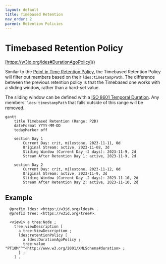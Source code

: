 ```yaml
---
layout: default
title: Timebased Retention
nav_order: 2
parent: Retention Policies
---
```


# Timebased Retention Policy
[https://w3id.org/ldes#DurationAgoPolicy]()

Similar to the [Point in Time Retention Policy](./point-in-time), 
the Timebased Retention Policy will filter out members based on their `ldes:timestampPath`.
The difference between the previous retention policy is that the Timebased one works with a 
sliding window, rather than a hard-set value.

The sliding window can be defined with a [ISO 8601 Temporal Duration](https://tc39.es/proposal-temporal/docs/duration.html).
Any members' `ldes:timestampPath` that falls outside of this range will be removed.

```mermaid
gantt
    title Timebased Retention (Range: P2D)
    dateFormat YYYY-MM-DD
    todayMarker off

    section Day 1
        Current Day: crit, milestone, 2023-11-11, 0d
        Original Stream: active, 2023-11-08, 3d
        Sliding Window (Current Day -2 days): 2023-11-9, 2d
        Stream After Retention Day 1: active, 2023-11-9, 2d

    section Day 2
        Current Day: crit, milestone, 2023-11-12, 0d
        Original Stream: active, 2023-11-9, 3d
        Sliding Window (Current Day -2 days): 2023-11-10, 2d
        Stream After Retention Day 2: active, 2023-11-10, 2d
```

## Example 

```turtle
  @prefix ldes: <https://w3id.org/ldes#> .
  @prefix tree: <https://w3id.org/tree#>.

  <view1> a tree:Node ;
    tree:viewDescription [
      a tree:ViewDescription ;
      ldes:retentionPolicy [
        a ldes:DurationAgoPolicy ;
        tree:value "PT10M"^^<http://www.w3.org/2001/XMLSchema#duration> ;
      ] ;
    ] .
  ```